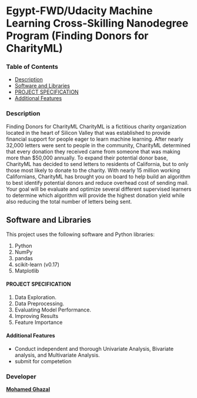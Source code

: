 
# Egypt-FWD/Udacity Machine Learning Cross-Skilling Nanodegree Program (Finding Donors for CharityML)
### Table of Contents

-   [Description](https://github.com/MuGhz84/CST-project#description)
-   [Software and Libraries](https://github.com/MuGhz84/CST-project#softnlibs)
-   [PROJECT SPECIFICATION](https://github.com/MuGhz84/CST-project#specs)
-   [Additional Features](https://github.com/MuGhz84/CST-project#additional-features)

### [](https://github.com/MuGhz84/CST-project#description)Description

Finding Donors for CharityML
CharityML is a fictitious charity organization located in the heart of Silicon Valley that was established to provide financial support for people eager to learn machine learning. After nearly 32,000 letters were sent to people in the community, CharityML determined that every donation they received came from someone that was making more than $50,000 annually. To expand their potential donor base, CharityML has decided to send letters to residents of California, but to only those most likely to donate to the charity. With nearly 15 million working Californians, CharityML has brought you on board to help build an algorithm to best identify potential donors and reduce overhead cost of sending mail. Your goal will be evaluate and optimize several different supervised learners to determine which algorithm will provide the highest donation yield while also reducing the total number of letters being sent.

## [](https://github.com/MuGhz84/CST-project#softnlibs)Software and Libraries
This project uses the following software and Python libraries:

1. Python
2. NumPy
3. pandas
4. scikit-learn (v0.17)
5. Matplotlib

#### [](https://github.com/MuGhz84/CST-project#specs)PROJECT SPECIFICATION

1.  Data Exploration.
2.  Data Preprocessing.
3.  Evaluating Model Performance.
4.  Improving Results
5.  Feature Importance

#### [](https://github.com/MuGhz84/CST-project#additional-features)Additional Features

-   Conduct independent and thorough Univariate Analysis, Bivariate analysis, and Multivariate Analysis.
-   submit for competetion

### [](https://github.com/MuGhz84/fwd-prof-landingpage#developer)Developer

**[Mohamed Ghazal](https://github.com/MuGhz84)**
